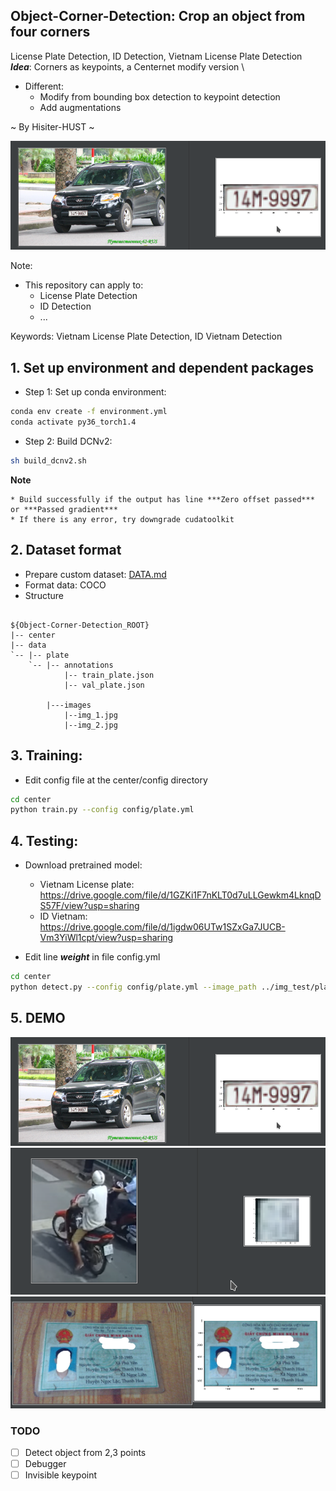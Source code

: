 ## Object-Corner-Detection: Crop an object from four corners
License Plate Detection, ID Detection, Vietnam License Plate Detection \
***Idea***: Corners as keypoints, a Centernet modify version \
- Different:
    + Modify from bounding box detection to keypoint detection 
    + Add augmentations 
        
~ By Hisiter-HUST ~ 

![demo_1](demo/result_1.png)


Note:
- This repository can apply to:
  + License Plate Detection 
  + ID Detection 
  + ...

Keywords: Vietnam License Plate Detection, ID Vietnam Detection
## 1. Set up environment and dependent packages
- Step 1: Set up conda environment:
```bash
conda env create -f environment.yml
conda activate py36_torch1.4
```
- Step 2: Build DCNv2:

```bash
sh build_dcnv2.sh
```
**Note** 

    * Build successfully if the output has line ***Zero offset passed*** or ***Passed gradient***
    * If there is any error, try downgrade cudatoolkit  
## 2. Dataset format 
- Prepare custom dataset: [DATA.md](https://github.com/hisiter97/Object-Corner-Detection/blob/master/data/DATA.md)
- Format data: COCO
- Structure
```text

${Object-Corner-Detection_ROOT}
|-- center
|-- data
`-- |-- plate
    `-- |-- annotations
            |-- train_plate.json
            |-- val_plate.json

        |---images
            |--img_1.jpg
            |--img_2.jpg
```
## 3. Training:
- Edit config file at the center/config directory 
```bash
cd center 
python train.py --config config/plate.yml 
```

## 4. Testing:
- Download pretrained model: 
    + Vietnam License plate: https://drive.google.com/file/d/1GZKi1F7nKLT0d7uLLGewkm4LknqDS57F/view?usp=sharing
    + ID Vietnam: https://drive.google.com/file/d/1igdw06UTw1SZxGa7JUCB-Vm3YiWl1cpt/view?usp=sharing
    
- Edit line ***weight*** in file config.yml 
```bash
cd center
python detect.py --config config/plate.yml --image_path ../img_test/plate.jpg 
```

## 5. DEMO 
![demo_1](demo/result_1.png)
![demo_2](demo/result_2.png)
![demo_3](demo/result_3.png)

### **TODO**
- [ ] Detect object from 2,3 points
- [ ] Debugger
- [ ] Invisible keypoint
